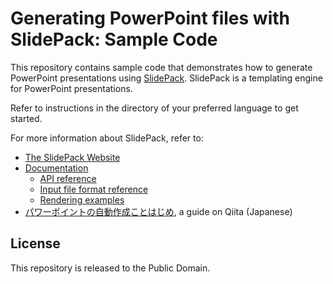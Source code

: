 # Generating PowerPoint files with SlidePack: Sample Code

This repository contains sample code that demonstrates how to generate PowerPoint presentations using [SlidePack](https://slidepack.io). SlidePack is a templating engine for PowerPoint presentations.

Refer to instructions in the directory of your preferred language to get started.

For more information about SlidePack, refer to:

* [The SlidePack Website](https://slidepack.io)
* [Documentation](https://docs.slidepack.io/)
    * [API reference](https://docs.slidepack.io/en/api-endpoints)
    * [Input file format reference](https://docs.slidepack.io/en/input-json)
    * [Rendering examples](https://docs.slidepack.io/en/examples)
* [パワーポイントの自動作成ことはじめ](https://qiita.com/kitar/items/10ea3103da7b60bdd182), a guide on Qiita (Japanese)

## License

This repository is released to the Public Domain.
